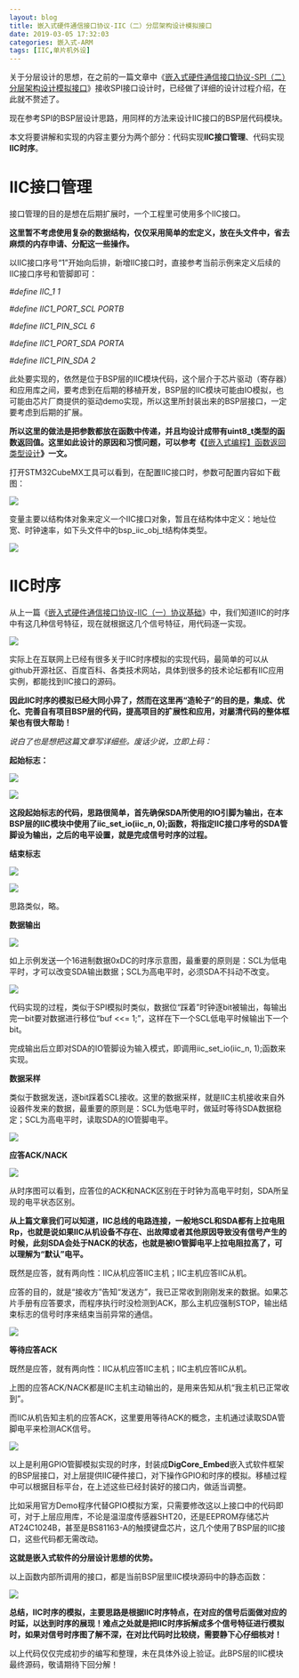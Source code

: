 ```yaml
---
layout: blog
title: 嵌入式硬件通信接口协议-IIC（二）分层架构设计模拟接口
date: 2019-03-05 17:32:03
categories: 嵌入式-ARM
tags: [IIC,单片机外设]
---
```

关于分层设计的思想，在之前的一篇文章中《[嵌入式硬件通信接口协议-SPI（二）分层架构设计模拟接口](https://mp.weixin.qq.com/s/unh8SHE9wwGzFvwobIZjxA)》接收SPI接口设计时，已经做了详细的设计过程介绍，在此就不赘述了。

现在参考SPI的BSP层设计思路，用同样的方法来设计IIC接口的BSP层代码模块。

本文将要讲解和实现的内容主要分为两个部分：代码实现**IIC接口管理**、代码实现**IIC时序**。

IIC接口管理
===========

接口管理的目的是想在后期扩展时，一个工程里可使用多个IIC接口。

**这里暂不考虑使用复杂的数据结构，仅仅采用简单的宏定义，放在头文件中，省去麻烦的内存申请、分配这一些操作。**

以IIC接口序号“1”开始向后排，新增IIC接口时，直接参考当前示例来定义后续的IIC接口序号和管脚即可：

*\#define IIC_1 1*

*\#define IIC1_PORT_SCL PORTB*

*\#define IIC1_PIN_SCL 6*

*\#define IIC1_PORT_SDA PORTA*

*\#define IIC1_PIN_SDA 2*

此处要实现的，依然是位于BSP层的IIC模块代码，这个层介于芯片驱动（寄存器）和应用库之间，要考虑到在后期的移植开发，BSP层的IIC模块可能由IO模拟，也可能由芯片厂商提供的驱动demo实现，所以这里所封装出来的BSP层接口，一定要考虑到后期的扩展。

**所以这里的做法是把参数都放在函数中传递，并且均设计成带有uint8_t类型的函数返回值。这里如此设计的原因和习惯问题，可以参考《**[【嵌入式编程】函数返回类型设计](http://mp.weixin.qq.com/s?__biz=MzI1MzgwMTM4Ng==&mid=2247483977&idx=1&sn=3ba4148ba197df1242ec4bd04c76a715&chksm=e9cfa48cdeb82d9ae562fb125e484d7faf2e91a5614610a7e0e4e4e041fc684cf75bd73d9880&scene=21#wechat_redirect)**》一文。**

打开STM32CubeMX工具可以看到，在配置IIC接口时，参数可配置内容如下截图：

![](/img/blog_pic/【硬件电路】嵌入式硬件通信接口协议-IIC（二）分层架构设计模拟接口/a20cc7ba57540792bbc7e2febb3d33c4.png)

变量主要以结构体对象来定义一个IIC接口对象，暂且在结构体中定义：地址位宽、时钟速率，如下头文件中的bsp_iic_obj_t结构体类型。

![](/img/blog_pic/【硬件电路】嵌入式硬件通信接口协议-IIC（二）分层架构设计模拟接口/ea2397d9fdaf602e050588c2d19ca6c2.png)

IIC时序
=======

从上一篇《[嵌入式硬件通信接口协议-IIC（一）协议基础](https://mp.weixin.qq.com/s/zJ7cnuxMzESSDnan3Izmkw)》中，我们知道IIC的时序中有这几种信号特征，现在就根据这几个信号特征，用代码逐一实现。

![](/img/blog_pic/【硬件电路】嵌入式硬件通信接口协议-IIC（二）分层架构设计模拟接口/2e709cb10e879f6bb1b075db7d5f7af2.png)

实际上在互联网上已经有很多关于IIC时序模拟的实现代码，最简单的可以从github开源社区、百度百科、各类技术网站，具体到很多的技术论坛都有IIC应用实例，都能找到IIC接口的源码。

**因此IIC时序的模拟已经大同小异了，然而在这里再“造轮子”的目的是，集成、优化、完善自有项目BSP层的代码，提高项目的扩展性和应用，对屡清代码的整体框架也有很大帮助！**

*说白了也是想把这篇文章写详细些。废话少说，立即上码：*

**起始标志：**

![](/img/blog_pic/【硬件电路】嵌入式硬件通信接口协议-IIC（二）分层架构设计模拟接口/1003bb162ba7ba26cbe30d42c407f3f8.png)

![](/img/blog_pic/【硬件电路】嵌入式硬件通信接口协议-IIC（二）分层架构设计模拟接口/9c4fab31db6aa6d123eb8fea12bcdf18.png)

**这段起始标志的代码，思路很简单，首先确保SDA所使用的IO引脚为输出，在本BSP层的IIC模块中使用了iic_set_io(iic_n,
0);函数，将指定IIC接口序号的SDA管脚设为输出，之后的电平设置，就是完成信号时序的过程。**

**结束标志**

![](/img/blog_pic/【硬件电路】嵌入式硬件通信接口协议-IIC（二）分层架构设计模拟接口/498672f951e18c975d9987f35e3e595d.png)

![](/img/blog_pic/【硬件电路】嵌入式硬件通信接口协议-IIC（二）分层架构设计模拟接口/90ca3be6be92649d1ecf5a17c258a3d8.png)

思路类似，略。

**数据输出**

![](/img/blog_pic/【硬件电路】嵌入式硬件通信接口协议-IIC（二）分层架构设计模拟接口/7a5e0bec6134d2348c2c57ff613e9e1a.png)

如上示例发送一个16进制数据0xDC的时序示意图，最重要的原则是：SCL为低电平时，才可以改变SDA输出数据；SCL为高电平时，必须SDA不抖动不改变。

![](/img/blog_pic/【硬件电路】嵌入式硬件通信接口协议-IIC（二）分层架构设计模拟接口/2dcc1c75c34b73c160d701dbc27f8e9a.png)

代码实现的过程，类似于SPI模拟时类似，数据位“踩着”时钟逐bit被输出，每输出完一bit要对数据进行移位“buf
\<\<= 1;”，这样在下一个SCL低电平时候输出下一个bit。

完成输出后立即对SDA的IO管脚设为输入模式，即调用iic_set_io(iic_n, 1);函数来实现。

**数据采样**

类似于数据发送，逐bit踩着SCL接收。这里的数据采样，就是IIC主机接收来自外设器件发来的数据，最重要的原则是：SCL为低电平时，做延时等待SDA数据稳定；SCL为高电平时，读取SDA的IO管脚电平。

![](/img/blog_pic/【硬件电路】嵌入式硬件通信接口协议-IIC（二）分层架构设计模拟接口/7af7970383a6e70b3a70583db348d4e0.png)

**应答ACK/NACK**

![](/img/blog_pic/【硬件电路】嵌入式硬件通信接口协议-IIC（二）分层架构设计模拟接口/4b5e5b3288d4621b66ac7171a5417ee0.png)

从时序图可以看到，应答位的ACK和NACK区别在于时钟为高电平时刻，SDA所呈现的电平状态区别。

**从上篇文章我们可以知道，IIC总线的电路连接，一般地SCL和SDA都有上拉电阻Rp，也就是说如果IIC从机设备不存在、出故障或者其他原因导致没有信号产生的时候，此刻SDA会处于NACK的状态，也就是被IO管脚电平上拉电阻拉高了，可以理解为“默认”电平。**

既然是应答，就有两向性：IIC从机应答IIC主机；IIC主机应答IIC从机。

应答的目的，就是“接收方”告知“发送方”，我已正常收到刚刚发来的数据。如果芯片手册有应答要求，而程序执行时没检测到ACK，那么主机应强制STOP，输出结束标志的信号时序来结束当前异常的通信。

![](/img/blog_pic/【硬件电路】嵌入式硬件通信接口协议-IIC（二）分层架构设计模拟接口/96baf14b109196499179a3baade9d7d1.png)

**等待应答ACK**

既然是应答，就有两向性：IIC从机应答IIC主机；IIC主机应答IIC从机。

上图的应答ACK/NACK都是IIC主机主动输出的，是用来告知从机“我主机已正常收到”。

而IIC从机告知主机的应答ACK，这里要用等待ACK的概念，主机通过读取SDA管脚电平来检测ACK信号。

![](/img/blog_pic/【硬件电路】嵌入式硬件通信接口协议-IIC（二）分层架构设计模拟接口/90b49ba60d66bda83764d2b8b3579925.png)

以上是利用GPIO管脚模拟实现的时序，封装成**DigCore_Embed**嵌入式软件框架的BSP层接口，对上层提供IIC硬件接口，对下操作GPIO和时序的模拟。移植过程中可以根据目标平台，在上述这些已经封装好的接口内，做适当调整。

比如采用官方Demo程序代替GPIO模拟方案，只需要修改这以上接口中的代码即可，对于上层应用库，不论是温湿度传感器SHT20，还是EEPROM存储芯片AT24C1024B，甚至是BS81163-A的触摸键盘芯片，这几个使用了BSP层的IIC接口，这些代码都无需改动。

**这就是嵌入式软件的分层设计思想的优势。**

以上函数内部所调用的接口，都是当前BSP层里IIC模块源码中的静态函数：

![](/img/blog_pic/【硬件电路】嵌入式硬件通信接口协议-IIC（二）分层架构设计模拟接口/56b76e4bf040992dcbc6962e34374008.png)

**总结，IIC时序的模拟，主要思路是根据IIC时序特点，在对应的信号后面做对应的时延，以达到时序的展现！难点之处就是把IIC时序拆解成多个信号特征进行模拟时，如果对信号时序图了解不深，在对比代码时比较绕，需要静下心仔细核对！**

以上代码仅仅完成初步的编写和整理，未在具体外设上验证。此BPS层的IIC模块最终源码，敬请期待下回分解！
